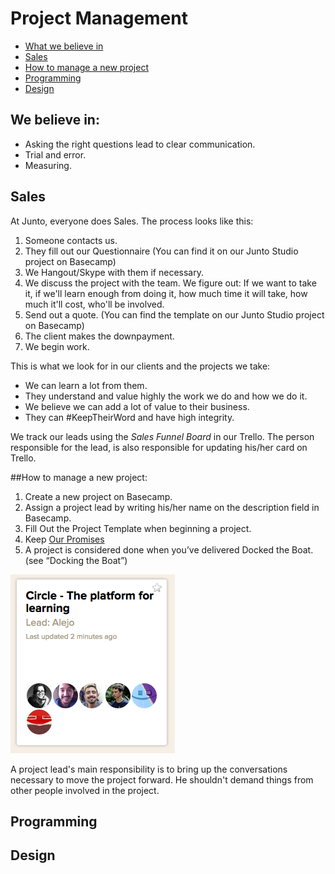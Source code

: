 # Project Management

- [What we believe in](#we-believe-in)
- [Sales](#sales)
- [How to manage a new project](#how-to-manage-a-new-project)
- [Programming](#programming)
- [Design](#design)

## We believe in: 

- Asking the right questions lead to clear communication.
- Trial and error.
- Measuring.

## Sales
At Junto, everyone does Sales. The process looks like this:

1. Someone contacts us.
2. They fill out our Questionnaire (You can find it on our Junto Studio project on Basecamp)
3. We Hangout/Skype with them if necessary.
4. We discuss the project with the team. We figure out: If we want to take it, if we'll learn enough from doing it, how much time it will take, how much it'll cost, who'll be involved.
5. Send out a quote. (You can find the template on our Junto Studio project on Basecamp)
6. The client makes the downpayment.
7. We begin work.

This is what we look for in our clients and the projects we take:
- We can learn a lot from them.
- They understand and value highly the work we do and how we do it.
- We believe we can add a lot of value to their business.
- They can #KeepTheirWord and have high integrity.

We track our leads using the *Sales Funnel Board* in our Trello. The person responsible for the lead, is also responsible for updating his/her card on Trello.

##How to manage a new project:

1. Create a new project on Basecamp.
2. Assign a project lead by writing his/her name on the description field in Basecamp.
3. Fill Out the Project Template when beginning a project.
4. Keep [Our Promises]()
5. A project is considered done when you’ve delivered Docked the Boat. (see “Docking the Boat”)

![project-lead](/images/project-lead.png)

A project lead's main responsibility is to bring up the conversations necessary to move the project forward. He shouldn't demand things from other people involved in the project.

## Programming

## Design


